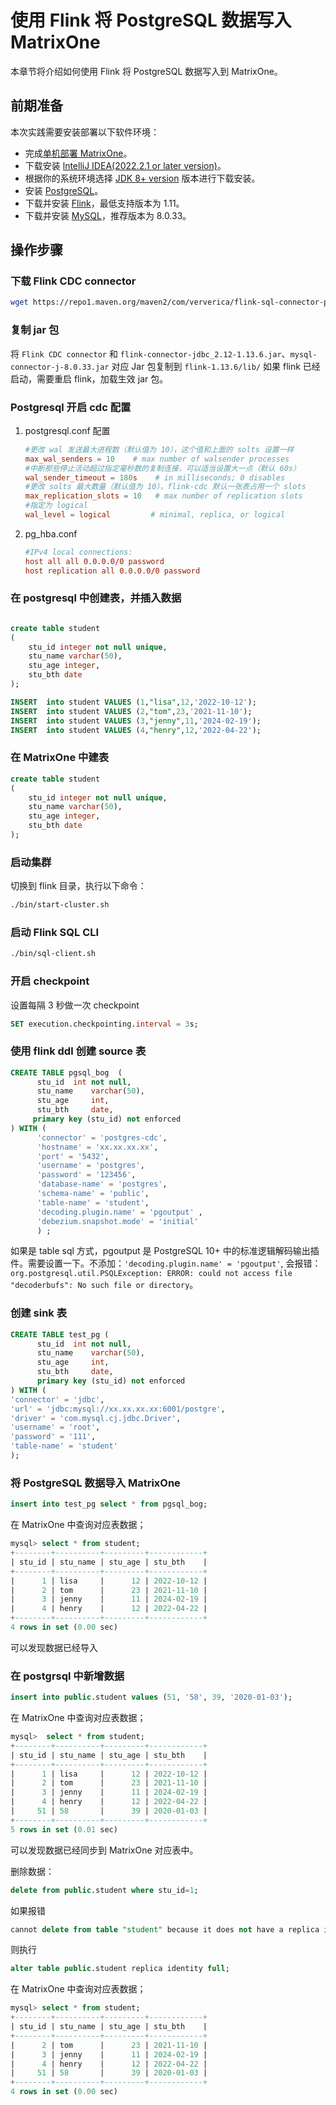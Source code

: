 # 使用 Flink 将 PostgreSQL 数据写入 MatrixOne

本章节将介绍如何使用 Flink 将 PostgreSQL 数据写入到 MatrixOne。

## 前期准备

本次实践需要安装部署以下软件环境：

- 完成[单机部署 MatrixOne](https://docs.matrixorigin.cn/1.2.0/MatrixOne/Get-Started/install-standalone-matrixone/)。
- 下载安装 [lntelliJ IDEA(2022.2.1 or later version)](https://www.jetbrains.com/idea/download/)。
- 根据你的系统环境选择 [JDK 8+ version](https://www.oracle.com/sg/java/technologies/javase/javase8-archive-downloads.html) 版本进行下载安装。
- 安装 [PostgreSQL](https://www.postgresql.org/download/)。
- 下载并安装 [Flink](https://archive.apache.org/dist/flink/flink-1.17.0/flink-1.17.0-bin-scala_2.12.tgz)，最低支持版本为 1.11。
- 下载并安装 [MySQL](https://downloads.mysql.com/archives/get/p/23/file/mysql-server_8.0.33-1ubuntu23.04_amd64.deb-bundle.tar)，推荐版本为 8.0.33。

## 操作步骤

### 下载 Flink CDC connector

```bash
wget https://repo1.maven.org/maven2/com/ververica/flink-sql-connector-postgres-cdc/2.1.1/flink-sql-connector-postgres-cdc-2.1.1.jar
```

### 复制 jar 包

将 `Flink CDC connector` 和 `flink-connector-jdbc_2.12-1.13.6.jar`、`mysql-connector-j-8.0.33.jar` 对应 Jar 包复制到 `flink-1.13.6/lib/`
如果 flink 已经启动，需要重启 flink，加载生效 jar 包。

### Postgresql 开启 cdc 配置

1. postgresql.conf 配置

    ```conf
    #更改 wal 发送最大进程数（默认值为 10），这个值和上面的 solts 设置一样
    max_wal_senders = 10    # max number of walsender processes
    #中断那些停止活动超过指定毫秒数的复制连接，可以适当设置大一点（默认 60s）
    wal_sender_timeout = 180s    # in milliseconds; 0 disables
    #更改 solts 最大数量（默认值为 10），flink-cdc 默认一张表占用一个 slots
    max_replication_slots = 10   # max number of replication slots
    #指定为 logical
    wal_level = logical         # minimal, replica, or logical
    ```

2. pg_hba.conf

    ```conf
    #IPv4 local connections:
    host all all 0.0.0.0/0 password
    host replication all 0.0.0.0/0 password
    ```

### 在 postgresql 中创建表，并插入数据

```sql

create table student
(
    stu_id integer not null unique,
    stu_name varchar(50),
    stu_age integer,
    stu_bth date
);

INSERT  into student VALUES (1,"lisa",12,'2022-10-12');
INSERT  into student VALUES (2,"tom",23,'2021-11-10');
INSERT  into student VALUES (3,"jenny",11,'2024-02-19');
INSERT  into student VALUES (4,"henry",12,'2022-04-22');
```

### 在 MatrixOne 中建表

```sql
create table student
(
    stu_id integer not null unique,
    stu_name varchar(50),
    stu_age integer,
    stu_bth date
);
```

### 启动集群

切换到 flink 目录，执行以下命令：

```bash
./bin/start-cluster.sh
```

### 启动 Flink SQL CLI

```bash
./bin/sql-client.sh
```

### 开启 checkpoint

设置每隔 3 秒做一次 checkpoint

```sql
SET execution.checkpointing.interval = 3s;
```

### 使用 flink ddl 创建 source 表

```sql
CREATE TABLE pgsql_bog  (
      stu_id  int not null,
      stu_name    varchar(50),
      stu_age     int,
      stu_bth     date,
     primary key (stu_id) not enforced
) WITH (
      'connector' = 'postgres-cdc',
      'hostname' = 'xx.xx.xx.xx',
      'port' = '5432',
      'username' = 'postgres',
      'password' = '123456',
      'database-name' = 'postgres',
      'schema-name' = 'public',
      'table-name' = 'student',
      'decoding.plugin.name' = 'pgoutput' ,
      'debezium.snapshot.mode' = 'initial'
      ) ;
```

如果是 table sql 方式，pgoutput 是 PostgreSQL 10+ 中的标准逻辑解码输出插件。需要设置一下。不添加：`'decoding.plugin.name' = 'pgoutput'`,
会报错：`org.postgresql.util.PSQLException: ERROR: could not access file "decoderbufs": No such file or directory`。

### 创建 sink 表

```sql
CREATE TABLE test_pg (
      stu_id  int not null,
      stu_name    varchar(50),
      stu_age     int,
      stu_bth     date,
      primary key (stu_id) not enforced
) WITH (
'connector' = 'jdbc',
'url' = 'jdbc:mysql://xx.xx.xx.xx:6001/postgre',
'driver' = 'com.mysql.cj.jdbc.Driver',
'username' = 'root',
'password' = '111',
'table-name' = 'student'
);
```

### 将 PostgreSQL 数据导入 MatrixOne

```sql
insert into test_pg select * from pgsql_bog;
```

在 MatrixOne 中查询对应表数据；

```sql
mysql> select * from student;
+--------+----------+---------+------------+
| stu_id | stu_name | stu_age | stu_bth    |
+--------+----------+---------+------------+
|      1 | lisa     |      12 | 2022-10-12 |
|      2 | tom      |      23 | 2021-11-10 |
|      3 | jenny    |      11 | 2024-02-19 |
|      4 | henry    |      12 | 2022-04-22 |
+--------+----------+---------+------------+
4 rows in set (0.00 sec)
```

可以发现数据已经导入

### 在 postgrsql 中新增数据

```sql
insert into public.student values (51, '58', 39, '2020-01-03');
```

在 MatrixOne 中查询对应表数据；

```sql
mysql>  select * from student;
+--------+----------+---------+------------+
| stu_id | stu_name | stu_age | stu_bth    |
+--------+----------+---------+------------+
|      1 | lisa     |      12 | 2022-10-12 |
|      2 | tom      |      23 | 2021-11-10 |
|      3 | jenny    |      11 | 2024-02-19 |
|      4 | henry    |      12 | 2022-04-22 |
|     51 | 58       |      39 | 2020-01-03 |
+--------+----------+---------+------------+
5 rows in set (0.01 sec)
```

可以发现数据已经同步到 MatrixOne 对应表中。

删除数据：

```sql
delete from public.student where stu_id=1;
```

如果报错

```sql
cannot delete from table "student" because it does not have a replica identity and publishes deletes
```

则执行

```sql
alter table public.student replica identity full;
```

在 MatrixOne 中查询对应表数据；

```sql
mysql> select * from student;
+--------+----------+---------+------------+
| stu_id | stu_name | stu_age | stu_bth    |
+--------+----------+---------+------------+
|      2 | tom      |      23 | 2021-11-10 |
|      3 | jenny    |      11 | 2024-02-19 |
|      4 | henry    |      12 | 2022-04-22 |
|     51 | 58       |      39 | 2020-01-03 |
+--------+----------+---------+------------+
4 rows in set (0.00 sec)
```